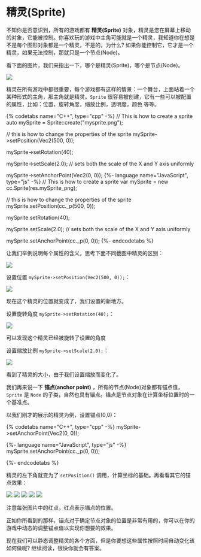 # 精灵(Sprite)

不知你是否意识到，所有的游戏都有 __精灵(Sprite)__ 对象，精灵是您在屏幕上移动的对象，它能被控制。你喜欢玩的游戏中主角可能就是一个精灵，我知道你在想是不是每个图形对象都是一个精灵，不是的，为什么? 如果你能控制它，它才是一个精灵，如果无法控制，那就只是一个节点(Node)。

看下面的图片，我们来指出一下，哪个是精灵(Sprite)，哪个是节点(Node)。

![](../../en/basic_concepts/basic_concepts-img/2n_main_sprites_nodes.png "")

精灵在所有游戏中都很重要，每个游戏都有这样的情景：一个舞台，上面站着一个某种形式的主角，那主角就是精灵。`Sprite` 很容易被创建，它有一些可以被配置的属性，比如：位置，旋转角度，缩放比例，透明度，颜色 等等。

{% codetabs name="C++", type="cpp" -%}
// This is how to create a sprite
auto mySprite = Sprite::create("mysprite.png");

// this is how to change the properties of the sprite
mySprite->setPosition(Vec2(500, 0));

mySprite->setRotation(40);

mySprite->setScale(2.0); // sets both the scale of the X and Y axis uniformly

mySprite->setAnchorPoint(Vec2(0, 0));
{%- language name="JavaScript", type="js" -%}
// This is how to create a sprite
var mySprite = new cc.Sprite(res.mySprite_png);

// this is how to change the properties of the sprite
mySprite.setPosition(cc._p(500, 0));

mySprite.setRotation(40);

mySprite.setScale(2.0); // sets both the scale of the X and Y axis uniformly

mySprite.setAnchorPoint(cc._p(0, 0));
{%- endcodetabs %}

让我们举例说明每个属性的含义，思考下面不同截图中精灵的区别：

![](../../en/basic_concepts/basic_concepts-img/2n_level1_action_start.png "")

设置位置 `mySprite->setPosition(Vec2(500, 0));`：

![](../../en/basic_concepts/basic_concepts-img/2n_level1_action_end.png "")

现在这个精灵的位置就变成了，我们设置的新地方。

设置旋转角度 `mySprite->setRotation(40);`：

![](../../en/basic_concepts/basic_concepts-img/2n_level1_action_end_rotation.png "")

可以发现这个精灵已经被旋转了设置的角度

设置缩放比例 `mySprite->setScale(2.0);`：

![](../../en/basic_concepts/basic_concepts-img/2n_level1_action_end_scale.png "")

看到了精灵的大小，由于我们设置缩放而变化了。

我们再来说一下 __锚点(anchor point)__ ，所有的节点(Node)对象都有锚点值，`Sprite` 是 `Node` 的子类，自然也具有锚点。锚点是节点对象在计算坐标位置时的一个基准点。

以我们刚才的展示的精灵为例，设置锚点(0,0)：

{% codetabs name="C++", type="cpp" -%}
mySprite->setAnchorPoint(Vec2(0, 0));

{%- language name="JavaScript", type="js" -%}
mySprite.setAnchorPoint(cc._p(0, 0));

{%- endcodetabs %}

精灵的左下角就变为了 `setPosition()` 调用，计算坐标的基础。再看看其它的锚点效果：

![](../../en/basic_concepts/basic_concepts-img/2n_level1_anchorpoint_0_0.png "") ![](../../en/basic_concepts/basic_concepts-img/smallSpacer.png "") ![](../../en/basic_concepts/basic_concepts-img/2n_level1_anchorpoint_05_05.png "") ![](../../en/basic_concepts/basic_concepts-img/smallSpacer.png "") ![](../../en/basic_concepts/basic_concepts-img/2n_level1_anchorpoint_1_1.png "")

注意每张图片中的红点，红点表示锚点的位置。

正如你所看到的那样，锚点对于确定节点对象的位置是非常有用的，你可以在你的游戏中动态的调整锚点值以实现你想要的效果。

现在我们可以静态调整精灵的各个方面，但是你要想这些属性按照时间自动变化该如何做呢? 继续阅读，很快你就会有答案。
